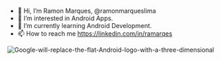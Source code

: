 - 👋 Hi, I’m Ramon Marques, @ramonmarqueslima
- 👀 I’m interested in Android Apps.
- 🌱 I’m currently learning Android Development.
- 📫 How to reach me https://linkedin.com/in/ramarqes

![Google-will-replace-the-flat-Android-logo-with-a-three-dimensional](https://github.com/ramonmarqueslima/ramonmarqueslima/assets/140916877/7785cfe9-e90b-4544-9dd9-3b3ddb226f89)


<!---
ramonmarqueslima/ramonmarqueslima is a ✨ special ✨ repository because its `README.md` (this file) appears on your GitHub profile.
You can click the Preview link to take a look at your changes.
--->
